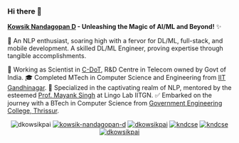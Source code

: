 ### Hi there 👋

**[Kowsik Nandagopan D](https://dkowsikpai.github.io/) - Unleashing the Magic of AI/ML and Beyond!** ✨

🚀 An NLP enthusiast, soaring high with a fervor for DL/ML, full-stack, and mobile development. A skilled DL/ML Engineer, proving expertise through tangible accomplishments.

🌱 Working as Scientist in [C-DoT](https://www.cdot.in/cdotweb/web/home.php), R&D Centre in Telecom owned by Govt of India.
🎓 Completed MTech in Computer Science and Engineering from [IIT Gandhinagar](https://iitgn.ac.in/).
📖 Specialized in the captivating realm of NLP, mentored by the esteemed [Prof. Mayank Singh](https://mayank4490.github.io/) at Lingo Lab IITGN.
✅ Embarked on the journey with a BTech in Computer Science from [Government Engineering College, Thrissur](http://gectcr.ac.in/).

<!--
🚀 An AI/ML enthusiast, soaring high with a fervor for DL/ML, full-stack, and mobile development. A skilled DL/ML Engineer, proving expertise through tangible accomplishments.

🎓 Education:
- 🔭 Currently pursuing M.Tech in Computer Science and Engineering at [IIT Gandhinagar](https://iitgn.ac.in/).
- 🌱 Specializing in the captivating realm of NLP, mentored by the esteemed [Prof. Mayank Singh](https://mayank4490.github.io/).
- ✅ Embarked on the journey with a B.Tech in Computer Science and Engineering from [Government Engineering College, Thrissur](http://gectcr.ac.in/).


[Kowsik Nandagopan D](https://dkowsikpai.github.io/) is an NLP enthusiast who is fervid in DL/ML, full-stack development, and mobile development. DL/ML Engineer with demonstrable experience. 
- 🔭 Currently pursuing M.Tech in Computer Science and Engineering from [IIT Gandhinagar](https://iitgn.ac.in/).
- 🌱 Specializing in NLP under the supervision of [Prof. Mayank Singh](https://mayank4490.github.io/).
- ✅ Completed his B.Tech in Computer Science and Engineering from [Government Engineering College, Thrissur](http://gectcr.ac.in/). 
-->

<p align="center"> 
  <img src="https://komarev.com/ghpvc/?username=dkowsikpai&style=for-the-badge" alt="dkowsikpai" />
  <a href="https://www.linkedin.com/in/kowsik-nandagopan-d/"><img src="https://img.shields.io/badge/linkedin-%230077B5.svg?style=for-the-badge&logo=linkedin&logoColor=white" alt="kowsik-nandagopan-d" /></a>
  <a href="mailto:dkowsikpai@gmail.com"><img src="https://img.shields.io/badge/Gmail-D14836?style=for-the-badge&logo=gmail&logoColor=white" alt="dkowsikpai" /></a>
  <a href="https://dkowsikpai.github.io/"><img src="https://img.shields.io/badge/github%20pages-121013?style=for-the-badge&logo=github&logoColor=white" alt="kndcse" /></a>
  <a href="https://twitter.com/kndcse"><img src="https://img.shields.io/badge/Twitter-%231DA1F2.svg?style=for-the-badge&logo=Twitter&logoColor=white" alt="kndcse" /></a>
  <a href="https://www.instagram.com/kndcse/"><img src="https://img.shields.io/badge/Instagram-%23E4405F.svg?style=for-the-badge&logo=Instagram&logoColor=white" alt="dkowsikpai" /></a>
</p>

<!--
**dkowsikpai/dkowsikpai** is a ✨ _special_ ✨ repository because its `README.md` (this file) appears on your GitHub profile.

Here are some ideas to get you started:

- 🔭 I’m currently working on ...
- 🌱 I’m currently learning ...
- 👯 I’m looking to collaborate on ...
- 🤔 I’m looking for help with ...
- 💬 Ask me about ...
- 📫 How to reach me: ...
- 😄 Pronouns: ...
- ⚡ Fun fact: ...
-->
